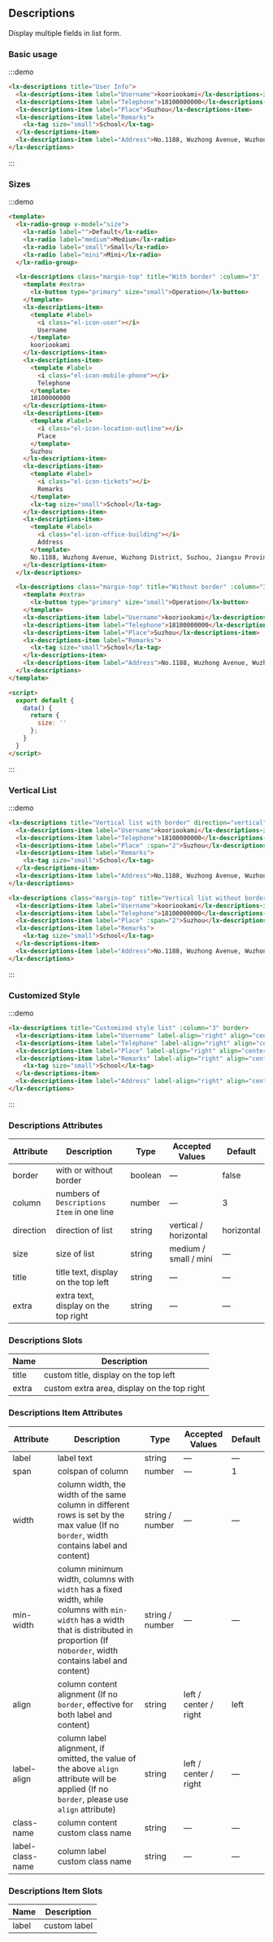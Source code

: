 ## Descriptions

Display multiple fields in list form.

### Basic usage

:::demo

```html
<lx-descriptions title="User Info">
  <lx-descriptions-item label="Username">kooriookami</lx-descriptions-item>
  <lx-descriptions-item label="Telephone">18100000000</lx-descriptions-item>
  <lx-descriptions-item label="Place">Suzhou</lx-descriptions-item>
  <lx-descriptions-item label="Remarks">
    <lx-tag size="small">School</lx-tag>
  </lx-descriptions-item>
  <lx-descriptions-item label="Address">No.1188, Wuzhong Avenue, Wuzhong District, Suzhou, Jiangsu Province</lx-descriptions-item>
</lx-descriptions>
```
:::

### Sizes

:::demo

```html
<template>
  <lx-radio-group v-model="size">
    <lx-radio label="">Default</lx-radio>
    <lx-radio label="medium">Medium</lx-radio>
    <lx-radio label="small">Small</lx-radio>
    <lx-radio label="mini">Mini</lx-radio>
  </lx-radio-group>

  <lx-descriptions class="margin-top" title="With border" :column="3" :size="size" border>
    <template #extra>
      <lx-button type="primary" size="small">Operation</lx-button>
    </template>
    <lx-descriptions-item>
      <template #label>
        <i class="el-icon-user"></i>
        Username
      </template>
      kooriookami
    </lx-descriptions-item>
    <lx-descriptions-item>
      <template #label>
        <i class="el-icon-mobile-phone"></i>
        Telephone
      </template>
      18100000000
    </lx-descriptions-item>
    <lx-descriptions-item>
      <template #label>
        <i class="el-icon-location-outline"></i>
        Place
      </template>
      Suzhou
    </lx-descriptions-item>
    <lx-descriptions-item>
      <template #label>
        <i class="el-icon-tickets"></i>
        Remarks
      </template>
      <lx-tag size="small">School</lx-tag>
    </lx-descriptions-item>
    <lx-descriptions-item>
      <template #label>
        <i class="el-icon-office-building"></i>
        Address
      </template>
      No.1188, Wuzhong Avenue, Wuzhong District, Suzhou, Jiangsu Province
    </lx-descriptions-item>
  </lx-descriptions>

  <lx-descriptions class="margin-top" title="Without border" :column="3" :size="size">
    <template #extra>
      <lx-button type="primary" size="small">Operation</lx-button>
    </template>
    <lx-descriptions-item label="Username">kooriookami</lx-descriptions-item>
    <lx-descriptions-item label="Telephone">18100000000</lx-descriptions-item>
    <lx-descriptions-item label="Place">Suzhou</lx-descriptions-item>
    <lx-descriptions-item label="Remarks">
      <lx-tag size="small">School</lx-tag>
    </lx-descriptions-item>
    <lx-descriptions-item label="Address">No.1188, Wuzhong Avenue, Wuzhong District, Suzhou, Jiangsu Province</lx-descriptions-item>
  </lx-descriptions>
</template>

<script>
  export default {
    data() {
      return {
        size: ''
      };
    }
  }
</script>
```
:::

### Vertical List

:::demo

```html
<lx-descriptions title="Vertical list with border" direction="vertical" :column="4" border>
  <lx-descriptions-item label="Username">kooriookami</lx-descriptions-item>
  <lx-descriptions-item label="Telephone">18100000000</lx-descriptions-item>
  <lx-descriptions-item label="Place" :span="2">Suzhou</lx-descriptions-item>
  <lx-descriptions-item label="Remarks">
    <lx-tag size="small">School</lx-tag>
  </lx-descriptions-item>
  <lx-descriptions-item label="Address">No.1188, Wuzhong Avenue, Wuzhong District, Suzhou, Jiangsu Province</lx-descriptions-item>
</lx-descriptions>

<lx-descriptions class="margin-top" title="Vertical list without border" :column="4" direction="vertical">
  <lx-descriptions-item label="Username">kooriookami</lx-descriptions-item>
  <lx-descriptions-item label="Telephone">18100000000</lx-descriptions-item>
  <lx-descriptions-item label="Place" :span="2">Suzhou</lx-descriptions-item>
  <lx-descriptions-item label="Remarks">
    <lx-tag size="small">School</lx-tag>
  </lx-descriptions-item>
  <lx-descriptions-item label="Address">No.1188, Wuzhong Avenue, Wuzhong District, Suzhou, Jiangsu Province</lx-descriptions-item>
</lx-descriptions>
```
:::

### Customized Style

:::demo

```html
<lx-descriptions title="Customized style list" :column="3" border>
  <lx-descriptions-item label="Username" label-align="right" align="center" label-class-name="my-label" class-name="my-content" width="150px">kooriookami</lx-descriptions-item>
  <lx-descriptions-item label="Telephone" label-align="right" align="center">18100000000</lx-descriptions-item>
  <lx-descriptions-item label="Place" label-align="right" align="center">Suzhou</lx-descriptions-item>
  <lx-descriptions-item label="Remarks" label-align="right" align="center">
    <lx-tag size="small">School</lx-tag>
  </lx-descriptions-item>
  <lx-descriptions-item label="Address" label-align="right" align="center">No.1188, Wuzhong Avenue, Wuzhong District, Suzhou, Jiangsu Province</lx-descriptions-item>
</lx-descriptions>
```
:::

### Descriptions Attributes
| Attribute     | Description       | Type       | Accepted Values        | Default   |
|-------------  |---------------- |---------------- |---------------------- |-------- |
| border        | with or without border      | boolean  |          —             |    false     |
| column        | numbers of `Descriptions Item` in one line  | number | — |    3  |
| direction     | direction of list  | string | vertical / horizontal |    horizontal  |
| size          | size of list    | string  |    medium / small / mini  |  — |
| title         | title text, display on the top left    | string  |    —  |  — |
| extra         | extra text, display on the top right    | string  |    —  |  — |

### Descriptions Slots

| Name | Description |
|------|--------|
| title | custom title, display on the top left  |
| extra | custom extra area, display on the top right  |

### Descriptions Item Attributes
| Attribute       | Description        | Type       | Accepted Values       | Default   |
|-------------  |---------------- |---------------- |---------------------- |-------- |
| label          | label text         | string  |          —             |    —     |
| span          | colspan of column       | number  |          —             |    1     |
| width          | column width, the width of the same column in different rows is set by the max value (If no `border`, width contains label and content)         | string / number  |          —             |    —     |
| min-width          | column minimum width, columns with `width` has a fixed width, while columns with `min-width` has a width that is distributed in proportion (If no`border`, width contains label and content)         | string / number  |          —             |    —     |
| align          | column content alignment (If no `border`, effective for both label and content)         | string  |          left / center / right             |    left     |
| label-align          | column label alignment, if omitted, the value of the above `align` attribute will be applied (If no `border`, please use `align` attribute)         | string  |          left / center / right             |    —     |
| class-name          | column content custom class name         | string  |          —             |    —     |
| label-class-name          | column label custom class name         | string  |          —             |    —     |

### Descriptions Item Slots

| Name | Description |
|------|--------|
| label | custom label  |
